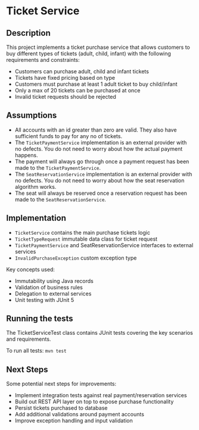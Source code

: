 # Ticket Service
## Description
This project implements a ticket purchase service that allows customers to buy different types of tickets (adult, child, infant) with the following requirements and constraints:
- Customers can purchase adult, child and infant tickets
- Tickets have fixed pricing based on type
- Customers must purchase at least 1 adult ticket to buy child/infant
- Only a max of 20 tickets can be purchased at once
- Invalid ticket requests should be rejected

## Assumptions
- All accounts with an id greater than zero are valid. They also have sufficient funds to pay for any no of tickets.
- The `TicketPaymentService` implementation is an external provider with no defects. You do not need to worry about how the actual payment happens.
- The payment will always go through once a payment request has been made to the `TicketPaymentService`.
- The `SeatReservationService` implementation is an external provider with no defects. You do not need to worry about how the seat reservation algorithm works.
- The seat will always be reserved once a reservation request has been made to the `SeatReservationService`.

## Implementation
- `TicketService` contains the main purchase tickets logic
- `TicketTypeRequest` immutable data class for ticket request
- `TicketPaymentService` and SeatReservationService interfaces to external services
- `InvalidPurchaseException` custom exception type

Key concepts used:
- Immutability using Java records
- Validation of business rules
- Delegation to external services
- Unit testing with JUnit 5

## Running the tests
The TicketServiceTest class contains JUnit tests covering the key scenarios and requirements.

To run all tests:
``` mvn test ```

## Next Steps
Some potential next steps for improvements:

- Implement integration tests against real payment/reservation services
- Build out REST API layer on top to expose purchase functionality
- Persist tickets purchased to database
- Add additional validations around payment accounts
- Improve exception handling and input validation